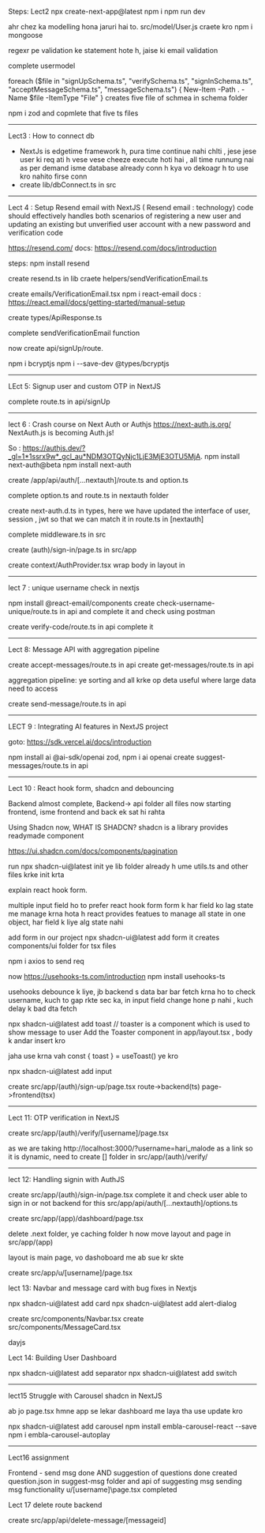Steps: Lect2
npx create-next-app@latest
npm i
npm run dev


ahr chez ka modelling hona jaruri hai to. src/model/User.js craete kro
npm i mongoose

regexr pe validation ke statement hote h, jaise ki email validation

complete usermodel

foreach ($file in "signUpSchema.ts", "verifySchema.ts", "signInSchema.ts", "acceptMessageSchema.ts", "messageSchema.ts") {
    New-Item -Path . -Name $file -ItemType "File"
}
creates five file of schmea in schema folder


npm i zod and copmlete that five ts files


----


Lect3 : How to connect db


- NextJs is edgetime framework h, pura time continue nahi chlti , jese jese user ki req ati h vese vese cheeze execute hoti hai  , all time runnung nai as per demand
isme  database already conn h kya vo dekoagr h to use kro nahito firse conn 
-  create lib/dbConnect.ts in src



---

Lect 4 : Setup Resend email with NextJS
( Resend email : technology)
code should effectively handles both scenarios of registering a new user and updating an existing but unverified user account with a new password and verification code

https://resend.com/
docs: https://resend.com/docs/introduction
 
 steps: npm install resend

 create resend.ts in lib
 craete helpers/sendVerificationEmail.ts

 create emails/VerificationEmail.tsx
 npm i react-email
 docs : https://react.email/docs/getting-started/manual-setup

 create types/ApiResponse.ts

 complete sendVerificationEmail function

 now create api/signUp/route.
 
 npm i bcryptjs
 npm i --save-dev @types/bcryptjs

 ---


 LEct 5: Signup user and custom OTP in NextJS

 complete route.ts in api/signUp



 ----

 lect 6 : Crash course on Next Auth or Authjs
 https://next-auth.js.org/
 NextAuth.js is becoming Auth.js! 

 So : https://authjs.dev/?_gl=1*1ssrx9w*_gcl_au*NDM3OTQyNjc1LjE3MjE3OTU5MjA.
 npm install next-auth@beta
 npm install next-auth

 create /app/api/auth/[...nextauth]/route.ts and option.ts


complete option.ts and route.ts in nextauth folder

 create next-auth.d.ts in types, here we have updated the interface of user, session , jwt
 so that we can match it in route.ts in [nextauth]
 

 complete middleware.ts in src

 create (auth)/sign-in/page.ts in src/app

 create context/AuthProvider.tsx
 wrap body in layout in <AuthProvider>


 ----
 lect 7 : unique username check in nextjs

 npm install @react-email/components
 create check-username-unique/route.ts in api and complete it and check using postman

 create verify-code/route.ts in api
 complete it


 ---

 Lect 8: Message API with aggregation pipeline

 create accept-messages/route.ts in api
 create get-messages/route.ts in api

 aggregation pipeline: ye sorting and all krke op deta useful where large data need to access

 create send-message/route.ts in api

 ---

 LECT 9 : Integrating AI features in NextJS project

 goto: https://sdk.vercel.ai/docs/introduction

 npm install ai @ai-sdk/openai zod, npm i ai openai
 create suggest-messages/route.ts in api

---

Lect 10 : React hook form, shadcn and debouncing

Backend almost complete, Backend-> api folder all files
now starting frontend, isme frontend and back ek sat hi rahta

Using Shadcn now, WHAT IS SHADCN?
shadcn is a library provides readymade component

https://ui.shadcn.com/docs/components/pagination

run npx shadcn-ui@latest init
ye lib folder already h ume utils.ts and other files krke init krta

explain react hook form.

multiple input field ho to prefer react hook form
form k har field ko lag state me manage krna hota h
 react provides featues to manage all state in one object, har field k liye alg state nahi

 add form in our project
npx shadcn-ui@latest add form
it creates components/ui folder for tsx files

npm i axios to send req

now https://usehooks-ts.com/introduction
npm install usehooks-ts

usehooks debounce k liye, jb backend s data bar bar fetch krna ho to check username, kuch to gap rkte sec ka, in input field change hone p nahi , kuch delay k bad dta fetch

npx shadcn-ui@latest add toast
// toaster is a component which is used to show message to user
Add the Toaster component in app/layout.tsx , body k andar insert kro

jaha use krna vah const { toast } = useToast() ye kro

npx shadcn-ui@latest add input


create src/app/(auth)/sign-up/page.tsx
route->backend(ts)
page->frontend(tsx)


-----

Lect 11: OTP verification in NextJS

create src/app/(auth)/verify/[username]/page.tsx

as we are taking http://localhost:3000/?username=hari_malode as a link 
so it is dynamic, need to create [] folder in src/app/(auth)/verify/


---

lect 12: Handling signin with AuthJS

create src/app/(auth)/sign-in/page.tsx
complete it and check user able to sign in or not
backend for this src/app/api/auth/[...nextauth]/options.ts

 create src/app/(app)/dashboard/page.tsx

 delete .next folder, ye caching folder h
 now move layout and page in src/app/(app)


 layout is main page, vo dashoboard me ab sue kr skte


 create src/app/u/[username]/page.tsx


lect 13: Navbar and message card with bug fixes in Nextjs


npx shadcn-ui@latest add card
npx shadcn-ui@latest add alert-dialog

create src/components/Navbar.tsx
create src/components/MessageCard.tsx

dayjs

Lect 14: Building User Dashboard


npx shadcn-ui@latest add separator
npx shadcn-ui@latest add switch

---


lect15 Struggle with Carousel shadcn in NextJS

ab jo page.tsx hmne app se lekar dashboard me laya tha use update kro 

npx shadcn-ui@latest add carousel
npm install embla-carousel-react --save
npm i embla-carousel-autoplay



---

Lect16  assignment

Frontend - send msg done AND suggestion of questions done
created question.json in suggest-msg folder and api of suggesting msg
sending msg functionality u/[username]\page.tsx completed

Lect 17 delete route backend

create src/app/api/delete-message/[messageid]



